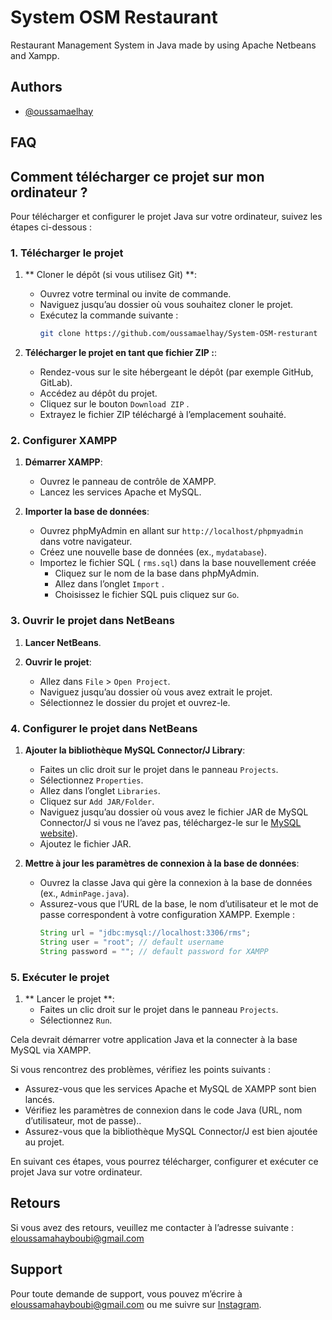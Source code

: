 
# System OSM Restaurant  

Restaurant Management System in Java made by using Apache Netbeans and Xampp.


## Authors

- [@oussamaelhay](https://github.com/oussamaelhay)


## FAQ

## Comment télécharger ce projet sur mon ordinateur ?

Pour télécharger et configurer le projet Java sur votre ordinateur, suivez les étapes ci-dessous :

### 1. Télécharger le projet
1. ** Cloner le dépôt (si vous utilisez Git) **:
   - Ouvrez votre terminal ou invite de commande.
   - Naviguez jusqu’au dossier où vous souhaitez cloner le projet.
   - Exécutez la commande suivante :
     ```sh
     git clone https://github.com/oussamaelhay/System-OSM-resturant
     ```

2. **Télécharger le projet en tant que fichier ZIP :**:
   - Rendez-vous sur le site hébergeant le dépôt (par exemple GitHub, GitLab).
   - Accédez au dépôt du projet.
   - Cliquez sur le bouton `Download ZIP` .
   - Extrayez le fichier ZIP téléchargé à l’emplacement souhaité.

### 2. Configurer XAMPP
1. **Démarrer XAMPP**:
   - Ouvrez le panneau de contrôle de XAMPP.
   - Lancez les services Apache et MySQL.

2. **Importer la base de données**:
   - Ouvrez phpMyAdmin en allant sur `http://localhost/phpmyadmin` dans votre navigateur.
   - Créez une nouvelle base de données (ex., `mydatabase`).
   - Importez le fichier SQL ( `rms.sql`)  dans la base nouvellement créée
     - Cliquez sur le nom de la base dans phpMyAdmin.
     - Allez dans l’onglet `Import` .
     - Choisissez le fichier SQL puis cliquez sur `Go`.

### 3. Ouvrir le projet dans NetBeans
1. **Lancer NetBeans**.

2. **Ouvrir le projet**:
   - Allez dans `File` > `Open Project`.
   - Naviguez jusqu’au dossier où vous avez extrait le projet.
   - Sélectionnez le dossier du projet et ouvrez-le.

### 4. Configurer le projet dans NetBeans
1. **Ajouter la bibliothèque MySQL Connector/J Library**:
   - Faites un clic droit sur le projet dans le panneau `Projects`.
   - Sélectionnez  `Properties`.
   - Allez dans l’onglet `Libraries`.
   - Cliquez sur `Add JAR/Folder`.
   - Naviguez jusqu’au dossier où vous avez le fichier JAR de MySQL Connector/J si vous ne l’avez pas, téléchargez-le sur le [MySQL website](https://dev.mysql.com/downloads/connector/j/)).
   - Ajoutez le fichier JAR.

2. **Mettre à jour les paramètres de connexion à la base de données**:
   - Ouvrez la classe Java qui gère la connexion à la base de données (ex., `AdminPage.java`).
   - Assurez-vous que l’URL de la base, le nom d’utilisateur et le mot de passe correspondent à votre configuration XAMPP. Exemple :
     ```java
     String url = "jdbc:mysql://localhost:3306/rms";
     String user = "root"; // default username
     String password = ""; // default password for XAMPP
     ```

### 5. Exécuter le projet
1. ** Lancer le projet **:
   - Faites un clic droit sur le projet dans le panneau  `Projects`.
   - Sélectionnez `Run`.

Cela devrait démarrer votre application Java et la connecter à la base MySQL via XAMPP.

Si vous rencontrez des problèmes, vérifiez les points suivants :
- Assurez-vous que les services Apache et MySQL de XAMPP sont bien lancés.
- Vérifiez les paramètres de connexion dans le code Java (URL, nom d’utilisateur, mot de passe)..
- Assurez-vous que la bibliothèque MySQL Connector/J est bien ajoutée au projet.

En suivant ces étapes, vous pourrez télécharger, configurer et exécuter ce projet Java sur votre ordinateur.


## Retours

Si vous avez des retours, veuillez me contacter à l’adresse suivante : eloussamahayboubi@gmail.com


## Support

Pour toute demande de support, vous pouvez m’écrire à eloussamahayboubi@gmail.com ou me suivre sur [Instagram](https://www.instagram.com/osmanelhb).


